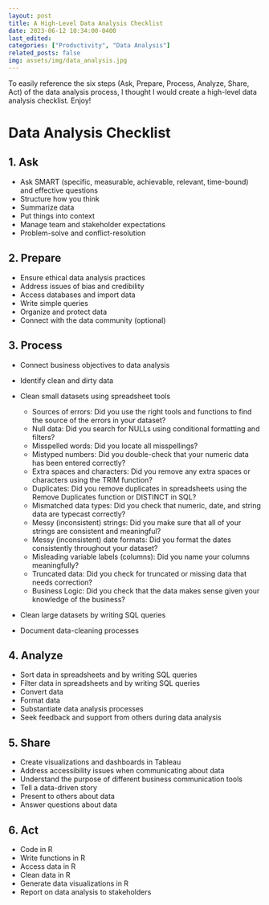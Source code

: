 ```yaml
---
layout: post
title: A High-Level Data Analysis Checklist
date: 2023-06-12 10:34:00-0400
last_edited:
categories: ["Productivity", "Data Analysis"]
related_posts: false
img: assets/img/data_analysis.jpg
---
```


To easily reference the six steps (Ask, Prepare, Process, Analyze, Share, Act) of the data analysis process, I thought I would create a high-level data analysis checklist. Enjoy! 

# Data Analysis Checklist

## 1. Ask
- Ask SMART (specific, measurable, achievable, relevant, time-bound) and effective questions
- Structure how you think
- Summarize data
- Put things into context
- Manage team and stakeholder expectations
- Problem-solve and conflict-resolution

## 2. Prepare
- Ensure ethical data analysis practices
- Address issues of bias and credibility
- Access databases and import data
- Write simple queries
- Organize and protect data
- Connect with the data community (optional)

## 3. Process
- Connect business objectives to data analysis
- Identify clean and dirty data
- Clean small datasets using spreadsheet tools
    - Sources of errors: Did you use the right tools and functions to find the source of the errors in your dataset?
    - Null data: Did you search for NULLs using conditional formatting and filters?
    - Misspelled words: Did you locate all misspellings?
    - Mistyped numbers: Did you double-check that your numeric data has been entered correctly?
    - Extra spaces and characters: Did you remove any extra spaces or characters using the TRIM function?
    - Duplicates: Did you remove duplicates in spreadsheets using the Remove Duplicates function or DISTINCT in SQL?
    - Mismatched data types: Did you check that numeric, date, and string data are typecast correctly?
    - Messy (inconsistent) strings: Did you make sure that all of your strings are consistent and meaningful?
    - Messy (inconsistent) date formats: Did you format the dates consistently throughout your dataset?
    - Misleading variable labels (columns): Did you name your columns meaningfully?
    - Truncated data: Did you check for truncated or missing data that needs correction?
    - Business Logic: Did you check that the data makes sense given your knowledge of the business? 
- Clean large datasets by writing SQL queries
    
- Document data-cleaning processes

## 4. Analyze
- Sort data in spreadsheets and by writing SQL queries
- Filter data in spreadsheets and by writing SQL queries
- Convert data
- Format data
- Substantiate data analysis processes
- Seek feedback and support from others during data analysis

## 5. Share
- Create visualizations and dashboards in Tableau
- Address accessibility issues when communicating about data
- Understand the purpose of different business communication tools
- Tell a data-driven story
- Present to others about data
- Answer questions about data

## 6. Act 
- Code in R
- Write functions in R
- Access data in R
- Clean data in R
- Generate data visualizations in R
- Report on data analysis to stakeholders

